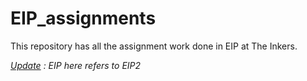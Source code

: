 # EIP_assignments
This repository has all the assignment work done in EIP at The Inkers.

*<u>Update</u> : EIP here refers to EIP2*


